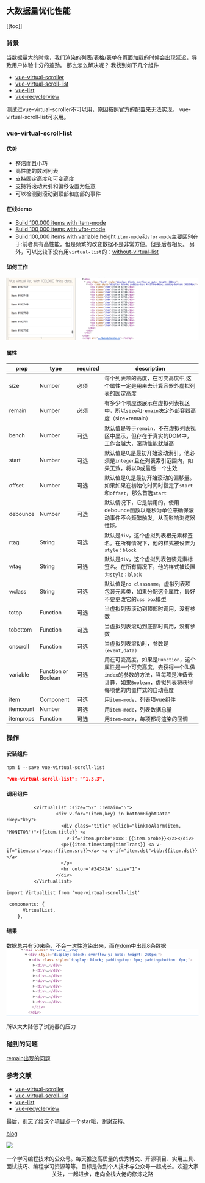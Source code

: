 ## 大数据量优化性能
[[toc]]

### 背景

当数据量大的时候，我们渲染的列表/表格/表单在页面加载的时候会出现延迟，导致用户体验十分的差劲。
那么怎么解决呢？
我找到如下几个组件
- [vue-virtual-scroller](https://github.com/Akryum/vue-virtual-scroller)
- [vue-virtual-scroll-list](https://github.com/tangbc/vue-virtual-scroll-list)
- [vue-list](https://github.com/hejianxian/vue-list)
- [vue-recyclerview](https://github.com/hilongjw/vue-recyclerview)

测试过vue-virtual-scroller不可以用，原因按照官方的配置来无法实现。
vue-virtual-scroll-list可以用。

### vue-virtual-scroll-list
#### 优势
- 整洁而且小巧
- 高性能的数剧列表
- 支持固定高度和可变高度
- 支持将滚动索引和偏移设置为任意
- 可以检测到滚动到顶部和底部的事件
#### 在线demo
- [Build 100,000 items with item-mode](https://tangbc.github.io/vue-virtual-scroll-list/demos/item-mode/)
- [Build 100,000 items with vfor-mode](https://tangbc.github.io/vue-virtual-scroll-list/demos/vfor-mode/)
- [Build 100,000 items with variable height](https://tangbc.github.io/vue-virtual-scroll-list/demos/variable-height/)
`item-mode`和`vfor-mode`主要区别在于:前者具有高性能，但是频繁的改变数据不是非常方便。但是后者相反。
另外，可以比较下没有用`virtual-list`的：[without-virtual-list](https://tangbc.github.io/vue-virtual-scroll-list/demos/without-virtual-list/)
#### 如何工作
![avatar](../public/virtual-list.gif)

#### 属性
prop|type|required|description
--|--|--|--
size|Number|必须|每个列表项的高度，在可变高度中,这个属性一定是用来去计算容器外虚拟列表的固定高度
remain|Number|必须|有多少个项应该展示在虚拟列表视区中，所以`size`和`remain`决定外部容器高度（size×remain）
bench|Number|可选|默认值是等于`remain`，不在虚拟列表视区中显示，但存在于真实的DOM中，工作台越大，滚动性能就越高
start|Number|可选|默认值是0,是最初开始滚动索引。他必须是`integer`且在列表索引范围内，如果无效，将以0或最后一个生效
offset|Number|可选|默认值是0,是最初开始滚动的偏移量。如果如果在初始化时同时指定了`start`和`offset`，那么首选`start`
debounce|Number|可选|默认情况下，它是禁用的，使用debounce函数以毫秒为单位来确保滚动事件不会频繁触发，从而影响浏览器性能。
rtag|String|可选|默认是`div`，这个虚拟列表根元素标签名。在所有情况下，他的样式被设置为`style：block`
wtag|String|可选|默认是`div`，这个虚拟列表包装元素标签名。在所有情况下，他的样式被设置为`style：block`
wclass|String|可选|默认值是`no classname`，虚拟列表项包装元素类，如果分配这个属性，最好不要更改它的`css box`模型
totop|Function|可选|当虚拟列表滚动到顶部时调用，没有参数
tobottom|Function|可选|当虚拟列表滚动到底部时调用，没有参数
onscroll|Function|可选|当虚拟列表滚动时，参数是`(event,data)`
variable|Function or Boolean|可选|用在可变高度，如果是`Function`，这个属性是一个可变高度，去获得一个叫做`index`的参数的方法，当每项是准备去计算，如果`Boolean`，虚拟列表将获得每项他的内置样式的自动高度
item|Component|可选|用`item-mode`，列表项vue组件
itemcount|Number|可选|用`item-mode`，列表数据总量
itemprops|Function|可选|用`item-mode`，每项都将渲染的回调

### 操作

#### 安装组件
```
npm i --save vue-virtual-scroll-list
```

```json
"vue-virtual-scroll-list": "^1.3.3",
```
#### 调用组件
```vue
          <VirtualList :size="52" :remain="5">
                  <div v-for="(item,key) in bottomRightData" :key="key">
                    <div class="title" @click="linkToAlarm(item, 'MONITOR')">{{item.title}} <a
                      v-if="item.probe">xxx：{{item.probe}}</a></div>
                    <p>{{item.timestamp|timeTrans}} <a v-if="item.src">aaa:{{item.src}}</a> <a v-if="item.dst">bbb:{{item.dst}}</a>
                    </p>
                    <hr color='#34343A' size="1">
                  </div>
          </VirtualList>
```
```vue
import VirtualList from 'vue-virtual-scroll-list'
```
```vue
 components: {
      VirtualList,
    },
```
#### 结果
数据总共有50来条，不会一次性渲染出来，而在dom中出现8条数据
![avatar](../public/vue-virtual-scroll-list1.png)

所以大大降低了浏览器的压力

### 碰到的问题
[remain出现的问题](https://github.com/tangbc/vue-virtual-scroll-list/issues/94)

### 参考文献
- [vue-virtual-scroller](https://github.com/Akryum/vue-virtual-scroller)
- [vue-virtual-scroll-list](https://github.com/tangbc/vue-virtual-scroll-list)
- [vue-list](https://github.com/hejianxian/vue-list)
- [vue-recyclerview](https://github.com/hilongjw/vue-recyclerview)



最后，别忘了给这个项目点一个star哦，谢谢支持。

[blog](https://github.com/qiufeihong2018/vuepress-blog)

![](/public/wechat.png)

一个学习编程技术的公众号。每天推送高质量的优秀博文、开源项目、实用工具、面试技巧、编程学习资源等等。目标是做到个人技术与公众号一起成长。欢迎大家关注，一起进步，走向全栈大佬的修炼之路

<style scoped>
    p:nth-last-child(2) {
        text-align: center
    }
</style>